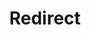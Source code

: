 ﻿---
layout: src/layouts/Redirect.astro
title: Redirect
redirect: https://yamldoc.liuyan.wang/docs/octopus-rest-api/octopus-cli/push-metadata
pubDate:  2023-01-01
navSearch: false
navSitemap: false
navMenu: false
---
